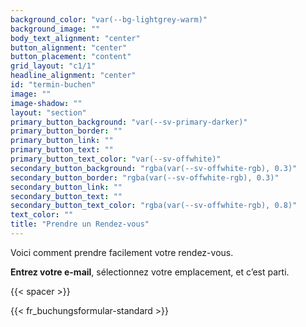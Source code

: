 ```yaml
---
background_color: "var(--bg-lightgrey-warm)"
background_image: ""
body_text_alignment: "center"
button_alignment: "center"
button_placement: "content"
grid_layout: "c1/1"
headline_alignment: "center"
id: "termin-buchen"
image: ""
image-shadow: ""
layout: "section"
primary_button_background: "var(--sv-primary-darker)"
primary_button_border: ""
primary_button_link: ""
primary_button_text: ""
primary_button_text_color: "var(--sv-offwhite)"
secondary_button_background: "rgba(var(--sv-offwhite-rgb), 0.3)"
secondary_button_border: "rgba(var(--sv-offwhite-rgb), 0.3)"
secondary_button_link: ""
secondary_button_text: ""
secondary_button_text_color: "rgba(var(--sv-offwhite-rgb), 0.8)"
text_color: ""
title: "Prendre un Rendez-vous"
---
```


Voici comment prendre facilement votre rendez-vous.  

**Entrez votre e-mail**, sélectionnez votre emplacement, et c’est parti.

{{< spacer >}}   
        
{{< fr_buchungsformular-standard >}}
